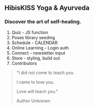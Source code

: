 ## HibisKISS Yoga & Ayurveda
### Discover the art of self-healing.

1. Quiz - JS function
2. Poses library seeding
3. Schedule - CALENDAR
4. Online Learning - Login auth
5. Connect - newsletter input
6. Store - styling, build out
7. Contributors

>"I did not come to teach you.
>
>I came to love you.
>
>Love will teach you."
>
> Author Unknown
